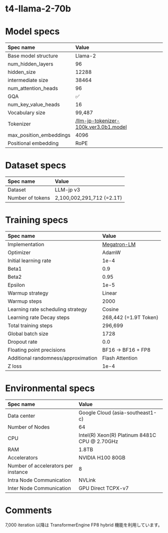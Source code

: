 # t4-llama-2-70b

# Model specs

|Spec name|Value|
|:---|:---|
|Base model structure|Llama-2|
|num_hidden_layers|96|
|hidden_size|12288|
|intermediate size|38464|
|num_attention_heads|96|
|GQA|✅|
|num_key_value_heads|16|
|Vocabulary size|99,487|
|Tokenizer|[/llm-jp-tokenizer-100k.ver3.0b1.model](https://github.com/llm-jp/llm-jp-tokenizer/blob/870a27ce6872e105e4b76cdf2e68c8b7ebfc6a37/models/ver3.0/llm-jp-tokenizer-100k.ver3.0b1.model)|
|max_position_embeddings|4096|
|Positional embedding|RoPE|

# Dataset specs
|Spec name|Value|
|:---|:---|
|Dataset|LLM-jp v3|
|Number of tokens|2,100,002,291,712 (=2.1T)|

# Training specs

|Spec name|Value|
|:---|:---|
|Implementation|[Megatron-LM](https://github.com/llm-jp/Megatron-LM/tree/0cc02dff7943fddc53da42d8893dafe28ec3cf8e)|
|Optimizer|AdamW|
|Initial learning rate|1e-4|
|Beta1|0.9|
|Beta2|0.95|
|Epsilon|1e-5|
|Warmup strategy|Linear|
|Warmup steps|2000|
|Learning rate scheduling strategy|Cosine|
|Learning rate Decay steps|268,442 (=1.9T Token)|
|Total training steps|296,699|
|Global batch size|1728|
|Dropout rate|0.0|
|Floating point precisions|BF16 -> BF16 + FP8|
|Additional randomness/approximation|Flash Attention|
|Z loss|1e-4|

# Environmental specs

|Spec name|Value|
|:---|:---|
|Data center|Google Cloud (asia-southeast1-c)|
|Number of Nodes|64|
|CPU|Intel(R) Xeon(R) Platinum 8481C CPU @ 2.70GHz|
|RAM|1.8TB|
|Accelerators| NVIDIA H100 80GB |
|Number of accelerators per instance|8|
|Intra Node Communication |NVLink|
|Inter Node Communication|GPU Direct TCPX-v7|

# Comments

7,000 iteration 以降は TransformerEngine FP8 hybrid 機能を利用しています。
